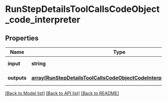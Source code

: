 # RunStepDetailsToolCallsCodeObject_code_interpreter

## Properties
Name | Type | Description | Notes
------------ | ------------- | ------------- | -------------
**input** | **string** |  | [default to null]
**outputs** | [**array[RunStepDetailsToolCallsCodeObjectCodeInterpreterOutputsInner]**](RunStepDetailsToolCallsCodeObjectCodeInterpreterOutputsInner.md) |  | [default to null]

[[Back to Model list]](../README.md#documentation-for-models) [[Back to API list]](../README.md#documentation-for-api-endpoints) [[Back to README]](../README.md)


